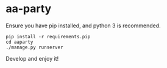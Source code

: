 # aa-party

Ensure you have pip installed, and python 3 is recommended.

```
pip install -r requirements.pip
cd aaparty
./manage.py runserver
```

Develop and enjoy it!
